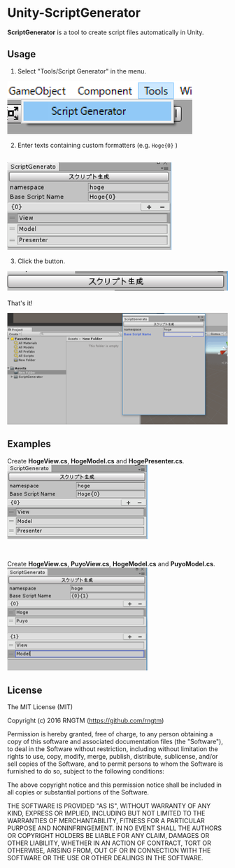 Unity-ScriptGenerator
============
**ScriptGenerator** is a tool to create script files automatically in Unity.

Usage
-------
1) Select "Tools/Script Generator" in the menu.
<img src = "./Demo/menu.png">

2) Enter texts containing custom formatters (e.g. ```Hoge{0}``` )
<br>
<img height = 200 src = "./Demo/ex1.png">
<br>

3) Click the button.
<img src = "./Demo/button.png">
<br>

<br>
That's it!

![](./Demo/demo.gif)


Examples
---

Create **HogeView.cs**, **HogeModel.cs** and **HogePresenter.cs**.
<img width = 320 src = "./Demo/ex1.png">

<br>

Create **HogeView.cs**, **PuyoView.cs**, **HogeModel.cs** and **PuyoModel.cs**.
<img width = 320 src = "./Demo/ex2.png">

License
-------
The MIT License (MIT)

Copyright (c) 2016 RNGTM (https://github.com/rngtm)

Permission is hereby granted, free of charge, to any person obtaining a copy of
this software and associated documentation files (the "Software"), to deal in
the Software without restriction, including without limitation the rights to
use, copy, modify, merge, publish, distribute, sublicense, and/or sell copies of
the Software, and to permit persons to whom the Software is furnished to do so,
subject to the following conditions:

The above copyright notice and this permission notice shall be included in all
copies or substantial portions of the Software.

THE SOFTWARE IS PROVIDED "AS IS", WITHOUT WARRANTY OF ANY KIND, EXPRESS OR
IMPLIED, INCLUDING BUT NOT LIMITED TO THE WARRANTIES OF MERCHANTABILITY, FITNESS
FOR A PARTICULAR PURPOSE AND NONINFRINGEMENT. IN NO EVENT SHALL THE AUTHORS OR
COPYRIGHT HOLDERS BE LIABLE FOR ANY CLAIM, DAMAGES OR OTHER LIABILITY, WHETHER
IN AN ACTION OF CONTRACT, TORT OR OTHERWISE, ARISING FROM, OUT OF OR IN
CONNECTION WITH THE SOFTWARE OR THE USE OR OTHER DEALINGS IN THE SOFTWARE.
